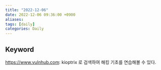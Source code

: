 ```yaml
---
title: "2022-12-06"
date: 2022-12-06 09:36:00 +0900
aliases: 
tags: [daily]
categories: Daily
---
```


## Keyword

https://www.vulnhub.com: kioptrix 로 검색하여 해킹 기초를 연습해볼 수 있다.
